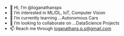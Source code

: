 - 👋 Hi, I’m @loganathansps
- 👀 I’m interested in ML/DL, IoT, Computer Vision
- 🌱 I’m currently learning ...Autonomous Cars
- 💞️ I’m looking to collaborate on ...DataScience Projects
- 📫 Reach me through loganathans.p.s@gmail.com

<!---
loganathansps/loganathansps is a ✨ special ✨ repository because its `README.md` (this file) appears on your GitHub profile.
You can click the Preview link to take a look at your changes.
--->
